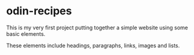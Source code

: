 # odin-recipes

This is my very first project putting together a simple website using some basic elements.

These elements include headings, paragraphs, links, images and lists.